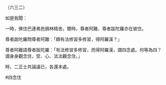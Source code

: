 （六三二）

如是我聞：

一時，佛住巴連弗邑鷄林精舍。爾時，尊者阿難、尊者跋陀羅亦在彼住。

尊者跋陀羅問尊者阿難：「頗有法修習多修習，得阿羅漢？」

尊者阿難語尊者跋陀羅：「有法修習多修習，而得阿羅漢，謂四念處。何等為四？謂身身觀念住，受、心、法法觀念住。」

時，二正士共論議已，各還本處。





#四念住
